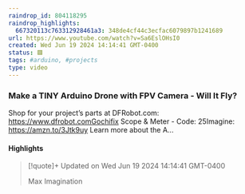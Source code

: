 ```yaml
---
raindrop_id: 804118295
raindrop_highlights:
  667320113c763312928461a3: 348de4cf44c3ecfac6079897b1241689
url: https://www.youtube.com/watch?v=Sa6EslOHsI0
created: Wed Jun 19 2024 14:14:41 GMT-0400
status: 🟥
tags: #arduino, #projects
type: video
---
```



### Make a TINY Arduino Drone with FPV Camera - Will It Fly?

Shop for your project’s parts at DFRobot.com: https://www.dfrobot.comGochifix Scope &amp; Meter - Code: 25Imagine: https://amzn.to/3Jtk9uy Learn more about the A...

#### Highlights

> [!quote]+ Updated on Wed Jun 19 2024 14:14:41 GMT-0400
>
> Max Imagination
